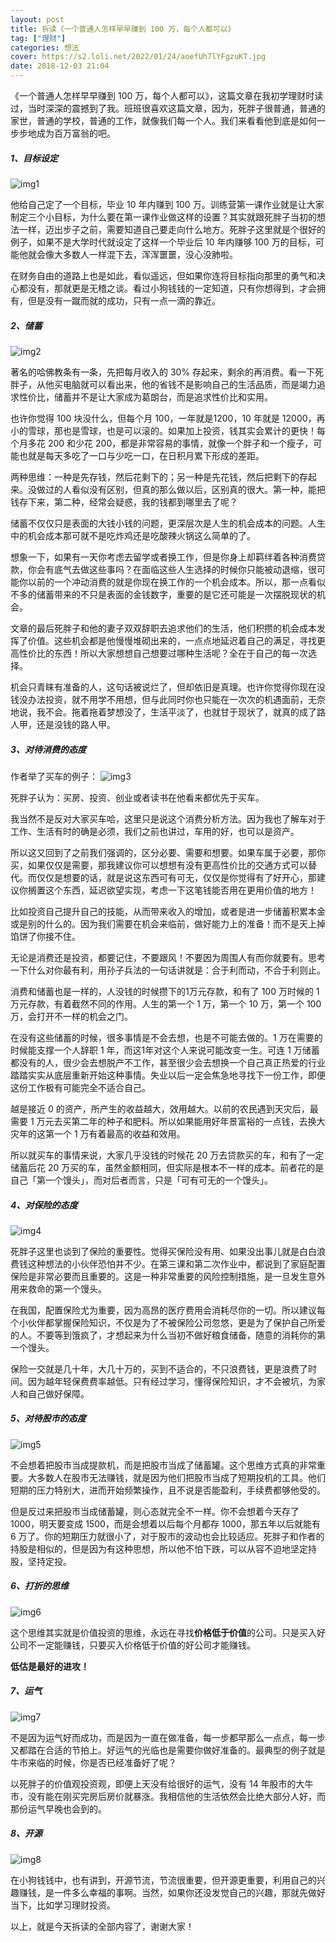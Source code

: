 ```yaml
---
layout: post
title: 拆读《一个普通人怎样早早赚到 100 万，每个人都可以》
tag: ["理财"]
categories: 想法
cover: https://s2.loli.net/2022/01/24/aoefUh7lYFgzuKT.jpg
date: 2018-12-03 21:04
---
```


《一个普通人怎样早早赚到 100 万，每个人都可以》，这篇文章在我初学理财时读过，当时深深的震撼到了我。班班很喜欢这篇文章，因为，死胖子很普通，普通的家世，普通的学校，普通的工作，就像我们每一个人。我们来看看他到底是如何一步步地成为百万富翁的吧。

##### 1、目标设定

![img1](https://i.loli.net/2018/11/22/5bf63daaf12ac.png)

他给自己定了一个目标，毕业 10 年内赚到 100 万。训练营第一课作业就是让大家制定三个小目标，为什么要在第一课作业做这样的设置？其实就跟死胖子当初的想法一样，迈出步子之前，需要知道自己要走向什么地方。死胖子这里就是个很好的例子，如果不是大学时代就设定了这样一个毕业后 10 年内赚够 100 万的目标，可能他就会像大多数人一样混下去，浑浑噩噩，没心没肺啦。

在财务自由的道路上也是如此，看似遥远，但如果你连将目标指向那里的勇气和决心都没有，那就更是无稽之谈。看过小狗钱钱的一定知道，只有你想得到，才会拥有，但是没有一蹴而就的成功，只有一点一滴的靠近。

##### 2、储蓄

![img2](https://i.loli.net/2018/11/22/5bf63dcd80414.png)

著名的哈佛教条有一条，先把每月收入的 30% 存起来，剩余的再消费。看一下死胖子，从他买电脑就可以看出来，他的省钱不是影响自己的生活品质，而是竭力追求性价比，储蓄并不是让大家成为葛朗台，而是追求性价比和实用。

也许你觉得 100 块没什么，但每个月 100，一年就是1200，10 年就是 12000，再小的雪球，那也是雪球，也是可以滚的。如果加上投资，钱其实会累计的更快！每个月多花 200 和少花 200，都是非常容易的事情，就像一个胖子和一个瘦子，可能也就是每天多吃了一口与少吃一口，在日积月累下形成的差距。

两种思维：一种是先存钱，然后花剩下的；另一种是先花钱，然后把剩下的存起来。没做过的人看似没有区别，但真的那么做以后，区别真的很大。第一种，能把钱存下来，第二种，经常会疑惑，我的钱都到哪里去了呢？

储蓄不仅仅只是表面的大钱小钱的问题，更深层次是人生的机会成本的问题。人生中的机会成本那可就不是吃炸鸡还是吃酸辣火锅这么简单的了。

想象一下，如果有一天你考虑去留学或者换工作，但是你身上却羁绊着各种消费贷款，你会有底气去做这些事吗？在面临这些人生选择的时候你只能被动退缩，很可能你以前的一个冲动消费的就是你现在换工作的一个机会成本。所以，那一点看似不多的储蓄带来的不只是表面的金钱数字，重要的是它还可能是一次摆脱现状的机会。

文章的最后死胖子和他的妻子双双辞职去追求他们的生活，他们积攒的机会成本发挥了价值。这些机会都是他慢慢堆砌出来的，一点点地延迟着自己的满足，寻找更高性价比的东西！所以大家想想自己想要过哪种生活呢？全在于自己的每一次选择。

机会只青睐有准备的人，这句话被说烂了，但却依旧是真理。也许你觉得你现在没钱没办法投资，就不用学不用想，但与此同时你也只能在一次次的机遇面前，无奈地说，我不会。拖着拖着梦想没了，生活平淡了，也就甘于现状了，就真的成了路人甲，还是没钱的路人甲。

##### 3、对待消费的态度

作者举了买车的例子：
![img3](https://i.loli.net/2018/11/22/5bf63e3aa399a.png)

死胖子认为：买房、投资、创业或者读书在他看来都优先于买车。

我当然不是反对大家买车哈，这里只是说这个消费分析方法。因为我也了解车对于工作、生活有时的确是必须，我们之前也讲过，车用的好，也可以是资产。

所以这又回到了之前我们强调的，区分必要、需要和想要。如果车属于必要，那你买，如果仅仅是需要，那我建议你可以想想有没有更高性价比的交通方式可以替代。而仅仅是想要的话，就是说这东西可有可无，仅仅是你觉得有了好开心，那建议你搁置这个东西，延迟欲望实现，考虑一下这笔钱能否用在更用价值的地方！

比如投资自己提升自己的技能，从而带来收入的增加，或者是进一步储蓄积累本金或是别的什么的。因为我们需要在机会来临前，做好能力上的准备！而不是天上掉馅饼了你接不住。

无论是消费还是投资，都要记住，不要跟风！不要因为周围人有而你就要有。思考一下什么对你最有利，用孙子兵法的一句话讲就是：合于利而动，不合于利则止。

消费和储蓄也是一样的，人没钱的时候攒下的1万元存款，和有了 100 万时候的 1 万元存款，有着截然不同的作用。人生的第一个 1 万，第一个 10 万，第一个 100 万，会打开不一样的机会之门。

在没有这些储蓄的时候，很多事情是不会去想，也是不可能去做的。1 万在需要的时候能支撑一个人辞职 1 年，而这1年对这个人来说可能改变一生。可连 1 万储蓄都没有的人，很少会去想脱产不工作，甚至很少会去想换一个自己真正热爱的行业踏踏实实从底层重新开始这种事情。失业以后一定会焦急地寻找下一份工作，即便这份工作极有可能完全不适合自己。

越是接近 0 的资产，所产生的收益越大，效用越大。以前的农民遇到天灾后，最需要 1 万元去买第二年的种子和肥料。所以如果能用好年景富裕的一点钱，去换大灾年的这第一个 1 万有着最高的收益和效用。

所以就买车的事情来说，大家几乎没钱的时候花 20 万去贷款买的车，和有了一定储蓄后花 20 万买的车，虽然金额相同，但实际是根本不一样的成本。前者花的是自己「第一个馒头」，而对后者而言，只是「可有可无的一个馒头」。

##### 4、对保险的态度

![img4](https://i.loli.net/2018/11/22/5bf63e53dcbb5.png)

死胖子这里也谈到了保险的重要性。觉得买保险没有用、如果没出事儿就是白白浪费钱这种想法的小伙伴恐怕并不少。在第三课和第二次作业中，都说到了家庭配置保险是非常必要而且重要的。这是一种非常重要的风险控制措施，是一旦发生意外用来救命的第一个馒头。

在我国，配置保险尤为重要，因为高昂的医疗费用会消耗尽你的一切。所以建议每个小伙伴都掌握保险知识，不仅是为了不被保险公司忽悠，更是为了保护自己所爱的人。不要等到饿疯了，才想起来为什么当初不做好粮食储备，随意的消耗你的第一个馒头。

保险一交就是几十年，大几十万的，买到不适合的，不只浪费钱，更是浪费了时间。因为越年轻保费费率越低。只有经过学习，懂得保险知识，才不会被坑，为家人和自己做好保障。

##### 5、对待股市的态度

![img5](https://i.loli.net/2018/11/22/5bf63e6a3df69.png)

不会想着把股市当成提款机，而是把股市当成了储蓄罐。这个思维方式真的非常重要。大多数人在股市无法赚钱，就是因为他们把股市当成了短期投机的工具。他们短期的压力特别大，进而开始频繁操作，且不说是否能盈利，手续费都够他受的。

但是反过来把股市当成储蓄罐，则心态就完全不一样。你不会想着今天存了 1000，明天要变成 1500，而是会想着以后每个月都存 1000，那五年以后就能有 6 万了。你的短期压力就很小了，对于股市的波动也会比较适应。死胖子和作者的持股是相似的，但是因为有这种思想，所以他不怕下跌，可以从容不迫地坚定持股，坚持定投。

##### 6、打折的思维

![img6](https://i.loli.net/2018/11/22/5bf63ebb82984.png)

这个思维其实就是价值投资的思维，永远在寻找**价格低于价值**的公司。只是买入好公司不一定能赚钱，只要买入价格低于价值的好公司才能赚钱。

**低估是最好的进攻！**

##### 7、运气

![img7](https://i.loli.net/2018/11/22/5bf63e8904dbd.png)

不是因为运气好而成功，而是因为一直在做准备，每一步都早那么一点点，每一步又都踏在合适的节拍上。好运气的光临也是需要你做好准备的。最典型的例子就是牛市来临的时候，你是否已经准备好了呢？

以死胖子的价值观投资观，即便上天没有给很好的运气，没有 14 年股市的大牛市，没有能在刚买完房后房价就暴涨。我相信他的生活依然会比绝大部分人好，而那份运气早晚也会到的。

##### 8、开源

![img8](https://i.loli.net/2018/11/22/5bf63e98d9328.png)

在小狗钱钱中，也有讲到，开源节流，节流很重要，但开源更重要，利用自己的兴趣赚钱，是一件多么幸福的事啊。当然，如果你还没发觉自己的兴趣，那就先做好当下，比如学习理财投资。

以上，就是今天拆读的全部内容了，谢谢大家！